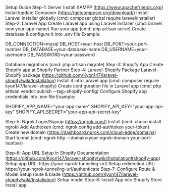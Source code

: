 

Setup Guide
Step-1: Server
Install XAMPP (https://www.apachefriends.org/)
Install/update Composer (https://getcomposer.org/download/)
Install Laravel Installer globally (cmd: composer global require laravel/installer)
Step-2: Laravel App
Create Laravel app using Laravel Installer (cmd: laravel new your-app-name)
Run your app (cmd: php artisan serve)
Create database & configure it into .env file
Example:

DB_CONNECTION=mysql
DB_HOST=your-host
DB_PORT=your-port-number
DB_DATABASE=your-database-name
DB_USERNAME=your-username
DB_PASSWORD=your-password

Database migrations (cmd: php artisan migrate)
Step-3: Shopify App
Create Shopify app at Shopify Partner
Step-4: Laravel-Shopify Package
Laravel-Shopify package (https://github.com/Kyon147/laravel-shopify/wiki/Installation)
Install it into Laravel app (cmd: composer require kyon147/laravel-shopify)
Create configuration file in Laravel app (cmd: php artisan vendor:publish --tag=shopify-config)
Configure Shopify app credentials into .env file
Example:

SHOPIFY_APP_NAME="your-app-name"
SHOPIFY_API_KEY="your-app-api-key"
SHOPIFY_API_SECRET="your-app-api-secret-key"

Step-5: Ngrok
Login/Signup (https://ngrok.com/)
Install (cmd: choco install ngrok)
Add Authtoken (cmd: ngrok config add-authtoken your-token)
Create new domain (https://dashboard.ngrok.com/cloud-edge/domains)
Start tunnel (cmd: ngrok http --domain=your-ngrok-domain your-port-number)

Step-6: App URL Setup in Shopify
Documentation (https://github.com/Kyon147/laravel-shopify/wiki/Installation#shopify-app)
Setup app URL: https://your-ngrok-tunneling-url/
Setup redirection URL: https://your-ngrok-tunneling-url/authenticate
Step-7: Configure Route & Model
Setup route & blade (https://github.com/Kyon147/laravel-shopify/wiki/Installation)
Setup model
Step-8: Install App into Shopify Store
Install app
